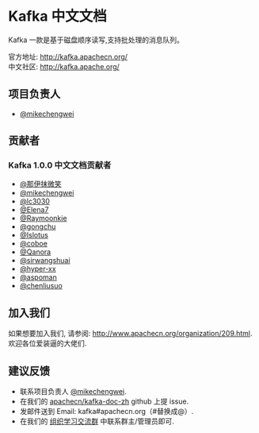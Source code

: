 # Kafka 中文文档
  
Kafka 一款是基于磁盘顺序读写,支持批处理的消息队列。

官方地址: <http://kafka.apachecn.org/>  
中文社区: <http://kafka.apache.org/>


## 项目负责人

* [@mikechengwei](https://github.com/apachecn/kafka-doc-zh.git)

## 贡献者

### Kafka 1.0.0 中文文档贡献者

* [@那伊抹微笑](https://github.com/wangyangting>)
* [@mikechengwei](https://github.com/mikechengwei>)
* [@lc3030](https://github.com/lc3030>)
* [@Elena7](https://github.com/Elena7>)
* [@Raymoonkie](https://github.com/Raymoonkie>)
* [@gongchu](https://github.com/gongchu>)
* [@Islotus](https://github.com/Islotus>)
* [@coboe](https://github.com/coboe>)
* [@Qanora](https://github.com/Qanora>)
* [@sirwangshuai](https://github.com/sirwangshuai>)
* [@hyper-xx](https://github.com/hyper-xx>)
* [@aspoman](https://github.com/aspoman>)
* [@chenliusuo](https://github.com/chenliusuo>)



## 加入我们

如果想要加入我们, 请参阅: <http://www.apachecn.org/organization/209.html>.  
欢迎各位爱装逼的大佬们.

## 建议反馈

*  联系项目负责人 [@mikechengwei](https://github.com/mikechengwei).
*  在我们的 [apachecn/kafka-doc-zh](https://github.com/apachecn/kafka-doc-zh) github 上提 issue.
*  发邮件送到 Email: kafka#apachecn.org（#替换成@）.
*  在我们的 [组织学习交流群](http://www.apachecn.org/organization/348.html) 中联系群主/管理员即可.

